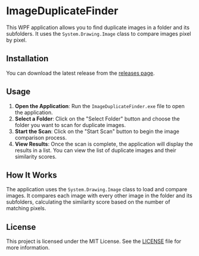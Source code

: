# ImageDuplicateFinder

This WPF application allows you to find duplicate images in a folder and its subfolders. It uses the `System.Drawing.Image` class to compare images pixel by pixel.

## Installation

You can download the latest release from the [releases page](https://github.com/fredatgithub/ImageDuplicateFinder/releases).

## Usage

1. **Open the Application**: Run the `ImageDuplicateFinder.exe` file to open the application.
2. **Select a Folder**: Click on the "Select Folder" button and choose the folder you want to scan for duplicate images.
3. **Start the Scan**: Click on the "Start Scan" button to begin the image comparison process.
4. **View Results**: Once the scan is complete, the application will display the results in a list. You can view the list of duplicate images and their similarity scores.

## How It Works

The application uses the `System.Drawing.Image` class to load and compare images. It compares each image with every other image in the folder and its subfolders, calculating the similarity score based on the number of matching pixels.

## License

This project is licensed under the MIT License. See the [LICENSE](https://github.com/fredatgithub/ImageDuplicateFinder/blob/master/LICENSE.txt) file for more information.
